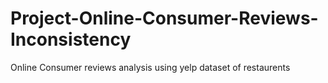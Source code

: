 # Project-Online-Consumer-Reviews-Inconsistency

Online Consumer reviews analysis using yelp dataset of restaurents 
